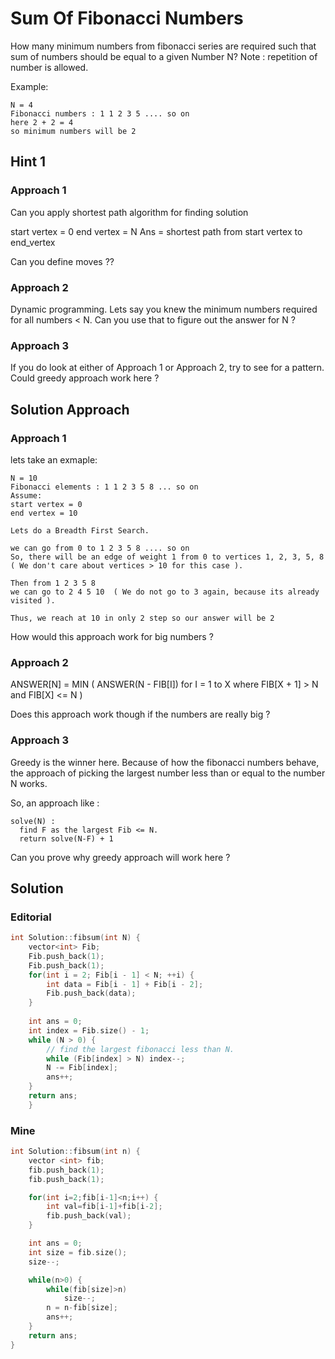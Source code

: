 # Sum Of Fibonacci Numbers


How many minimum numbers from fibonacci series are required such that sum of numbers should be equal to a given Number N?
Note : repetition of number is allowed.

Example:

```
N = 4
Fibonacci numbers : 1 1 2 3 5 .... so on
here 2 + 2 = 4 
so minimum numbers will be 2 
```

## Hint 1

### Approach 1

Can you apply shortest path algorithm for finding solution

start vertex = 0
end vertex = N
Ans = shortest path from start vertex to end_vertex

Can you define moves ??

### Approach 2

Dynamic programming. 
Lets say you knew the minimum numbers required for all numbers < N. Can you use that to figure out the answer for N ?

### Approach 3

If you do look at either of Approach 1 or Approach 2, try to see for a pattern. 
Could greedy approach work here ?

## Solution Approach


### Approach 1

lets take an exmaple:

```
N = 10
Fibonacci elements : 1 1 2 3 5 8 ... so on
Assume:
start vertex = 0
end vertex = 10

Lets do a Breadth First Search. 

we can go from 0 to 1 2 3 5 8 .... so on
So, there will be an edge of weight 1 from 0 to vertices 1, 2, 3, 5, 8 ( We don't care about vertices > 10 for this case ).

Then from 1 2 3 5 8 
we can go to 2 4 5 10  ( We do not go to 3 again, because its already visited ). 

Thus, we reach at 10 in only 2 step so our answer will be 2
```

How would this approach work for big numbers ?

### Approach 2

ANSWER[N] = MIN ( ANSWER(N - FIB[I]) for I = 1 to X where FIB[X + 1] > N and FIB[X] <= N )

Does this approach work though if the numbers are really big ?

### Approach 3

Greedy is the winner here. 
Because of how the fibonacci numbers behave, the approach of picking the largest number less than or equal to the number N works.

So, an approach like :

```
solve(N) : 
  find F as the largest Fib <= N. 
  return solve(N-F) + 1
```

Can you prove why greedy approach will work here ?


## Solution

### Editorial
```cpp
int Solution::fibsum(int N) {
    vector<int> Fib;
    Fib.push_back(1);
    Fib.push_back(1);
    for(int i = 2; Fib[i - 1] < N; ++i) {
        int data = Fib[i - 1] + Fib[i - 2];
        Fib.push_back(data);
    }
    
    int ans = 0;
    int index = Fib.size() - 1;
    while (N > 0) {
        // find the largest fibonacci less than N.
        while (Fib[index] > N) index--;
        N -= Fib[index];
        ans++;
    }
    return ans;
    }
```

### Mine

```cpp
int Solution::fibsum(int n) {
    vector <int> fib;
    fib.push_back(1);
    fib.push_back(1);

    for(int i=2;fib[i-1]<n;i++) {
        int val=fib[i-1]+fib[i-2];
        fib.push_back(val);
    }

    int ans = 0;
    int size = fib.size();
    size--;

    while(n>0) {
        while(fib[size]>n)
            size--;
        n = n-fib[size];
        ans++;
    }
    return ans;
}

```